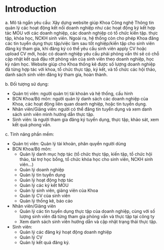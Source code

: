 # Introduction 
a. Mô tả ngắn yêu cầu: 
Xây dựng website giúp Khoa Công nghệ Thông tin quản lý các hoạt động kết nối doanh nghiệp như các hoạt động ký kết hợp tác MOU với các doanh nghiệp, các doanh nghiệp có tổ chức kiến tập. thực tập, khóa học, NCKH sinh viên. Ngoài ra, hệ thống còn cho phép Khoa đăng các tin tuyển dụng thực tập/việc làm sau tốt nghiệp/kiến tập cho sinh viên đăng ký tham gia, khi đăng ký có thể yêu cầu sinh viên apply CV hoặc upload CV mới, hoặc có doanh nghiệp yêu cầu phải phỏng vấn thì sẽ có chỗ cập nhật kết quả đậu rớt phỏng vấn của sinh viên theo doanh nghiệp, học kỳ năm học. Website giúp cho Khoa thống kê được số lượng doanh nghiệp đã từng hợp tác với khoa, tổ chức thực tập, ký kết, và tổ chức các hội thảo, danh sách sinh viên đăng ký tham gia, hoàn thành. 

b. Đối tượng sử dụng: 
- Quản trị viên: người quản trị tài khoản và hệ thống, cấu hình
- BCN Khoa/Bộ môn: người quản lý danh sách các doanh nghiệp của Khoa, các hoạt động liên quan doanh nghiệp, hoặc tin tuyển dụng.
- Nhân viên/Giảng viên: người có thể đăng tin tuyển dụng và xem danh sách sinh viên mình hướng dẫn thực tập.
- Sinh viên: là người tham gia đăng ký tuyển dụng, thực tập, khảo sát, xem kết quả phong vấn.

c. Tính năng phần mềm: 
- Quản trị viên: Quản lý tài khoản, phân quyền người dùng
- BCN Khoa/Bộ môn:
    + Quản lý danh mục hợp tác (tổ chức thực tập, kiến tập, tổ chức hội thảo, tài trợ học bổng, tổ chức khóa học cho sinh viên, NCKH sinh viên…)
    + Quản lý doanh nghiệp
    + Quản lý tin tuyển dụng
    + Quản lý hoạt động hợp tác
    + Quản lý các ký kết MOU
    + Quản lý sinh viên, giảng viên của Khoa
    + Quản lý CV của sinh viên
    + Quản lý thống kê, báo cáo 
- Nhân viên/Giảng viên
    + Quản lý các tin tuyển dụng thực tập của doanh nghiệp, cùng với số lượng sinh viên đã từng tham gia phỏng vấn và thực tập tại công ty
    + Xem danh sách sinh viên hướng dẫn và cập nhật trạng thái thực tập.
- Sinh viên:
    + Quản lý các đăng ký hoạt động doanh nghiệp
    + Quản lý CV
    + Quản lý kết quả đăng ký.
